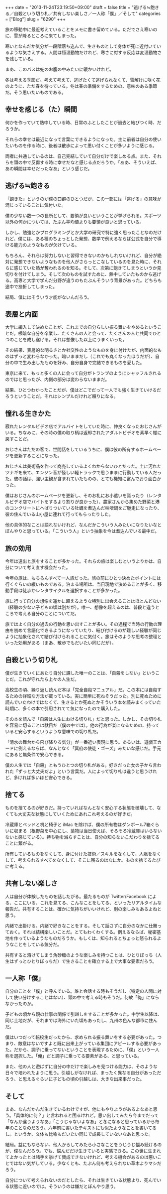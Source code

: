 +++
date = "2013-11-24T23:19:50+09:00"
draft = false
title = "逃げる≒飽きる／自殺という切り札／共有しない楽しさ／一人称「僕」／そして"
categories = ["Blog"]
slug = "6290"
+++

旅の移動中に最近考えていることをメモに書き留めている。ただでさえ寒いのに、雪が降るところに来てしまった。

寒いとなんだか気分が一段階落ち込んで、生きものとして身体が死に近付いているような気さえする。人間は恒温動物だけれど、寒さに対する反応は変温動物さを残している。

まあ、このバスは蛇のお腹の中みたいに暖かいけれど。

冬は考える季節だ。考えて考えて、逃げたくて逃げられなくて、雪解けに咲く花のように、ただ春を待っている。冬は春の準備をするための、意味のある季節だ。そう思いたいものである。

<h2>幸せを感じる（た）瞬間</h2>

何かを作っていて熱中している時、日常のふとしたことが過去と結びつく時、だろうか。

それらの幸せは最近になって言葉にできるようになった。主に前者は自分の使いたいものを作る時に、後者は散歩によって思い付くことが多いように感じる。

両者に共通しているのは、自己完結していて自分だけで楽しめる点。また、それらを頭の中で反芻する時に幸せだなと感じる点だろうか。「ああ、そういえば、あの瞬間は幸せだったなあ」という感じだ。

<h2>逃げる≒飽きる</h2>

「飽きた」というのが僕の口癖のひとつだが、この一部には「逃げる」の意味が混じっていることに気付いた。

僕の少ない数一つの長所として、要領が良いということが挙げられる。スポーツ以外の何かについては、たぶん平均値よりも要領が良いと思っている。

しかし、勉強とかプログラミングとか大学の研究で特に強く思ったことなのだけれど、僕には、ある種のちょっとした発想、数学で例えるならば公式を自分で導ける能力のようなものが欠けている。

もちろん、それらは努力しないと習得できないのかもしれないけれど、自分が絶対に発想できないようなものを他人がさらっとこなしているのを見た時に、それらに感じていた熱が奪われるのを知る。そして、次第に飽きてしまうというか見切りを付けてしまう。そして次のものを試すために、熱中していたものから逃げる。高専と大学で学んだ分野が違うのもたぶんそういう背景があった。どちらも途中で挫折してしまった。

結局、僕にはそういう才能がないんだろう。

<h2>表層と内面</h2>

大学に編入して決めたことが、これまでの自分らしい振る舞いをやめるということだ。根暗な自分を卒業し、たくさんの人と会って、たくさんの人と共同でひとつのことを成し遂げる。それは想像した以上にうまくいった。

その結果、表層的な明るさとか社交性のようなものを身に付けたが、内面的なものはずっと変わらなかった。暗いままだし（これでも丸くなったほうだが）、自分の中で生み出したものを好み、自分自身で完結できるものを愛した。

東京に来て、もっと多くの人に会って自分がトランプのようにシャッフルされるのではと思ったが、内側の部分は変わらないままだ。

結果、ひとつわかったことだが、僕はどこでだって一人でも強く生きていけるだろうということだ。それはシンプルだけれど頼りになる。

<h2>憧れる生きかた</h2>

寂れたレンタルビデオ店でアルバイトをしていた時に、仲良くなったおじさんがいる。ちなみに、その時の僕の取り柄は返却されたアダルトビデオを素早く棚に戻すことだ。

おじさんはただの客で、世間話をしているうちに、僕は彼の所有するホームページを更新することになった。

おじさんは美術品を作って商売しているよくわからないひとだった。土に汚れたツナギを来て、エンジン音が怪しい軽トラックで思うままに行動している人だった。彼の話は、強い主観が含まれていたものの、とても機知に富んでおり面白かった。

僕はおじさんのホームページを更新し、そのお礼にお小遣いを貰ったり（レンタルビデオ店でバイトをするより割りが良かった）、農家さんから集めた野菜と港のコンクリートにへばりついている牡蠣を煮込んだ味噌鍋をご馳走になったり、彼の住んでいる山小屋に連れて行ってもらったりした。

他の具体的なことは語れないけれど、なんだかこういう人みたいになりたいなとぼんやりと思っている。「こういう人」という抽象を今は煮込んでいる最中だ。

<h2>旅の効用</h2>

今年は遠出と旅をすることが多かった。それらの旅は楽しむというよりかは、自分について考え直す機会だった。

今年の旅は、もちろんすべて一人旅だった。旅の前にひとつ決めたポイントには行くぐらいの緩いものである。泊まる場所は、当日現地で決めることが多く、移動手段は徒歩かレンタサイクルを選択することが多かった。

旅に行って自分の想像を遥かに超えるような特別に出会えることはほとんどない（経験の少ない子どもの頃は別だが）。唯一、想像を超えるのは、普段と違うところで考える自分のことについてだ。

旅ではよく自分の過去の行動を思い出すことが多い。その過程で当時の行動の理由を初めて言語化できるようになっていたり、結び付けるのが難しい経験が同じように抽象化されて結び付けられることに気付く。旅はそのような思考の整理といった効用がある（まあ、散歩でもだいたい同じだが）。

<h2>自殺という切り札</h2>

僕が生きていくにあたり自分に課した唯一のことは、「自殺をしない」ということだ。これが守れたら上々の人生だ。

高校生の頃、繰り返し読んだ本は「完全自殺マニュアル」だ。この本には自殺するための詳細な方法が載っている。実に簡単に死ねそうだった。別に死ぬために読んでいたわけではなくて、生きるとか死ぬとかそういう本を読みまくっていた時期に、多くの本で引用されてて気になったので購入した。

その本を読んで「自殺は人生における切り札」だと思った。しかし、その切り札を容易に切ることは駄目だ（僕の中では）。他の行為が楽になるための、持っていると安心するというような意味での切り札だ。

「清水の舞台から飛び降りる気分」が一番近い表現に思う。あるいは、遊戯王カードに例えるならば、なんとなく「冥府の使徒・ゴーズ」みたいな感じだ。手元にあると無条件で安心できる。

僕の人生では「自殺」ともうひとつの切り札がある。好きだった女の子から言われた「ずっと大丈夫だよ」という言葉だ。人によって切り札は違うと思うけれど、多ければ多いほど安心できる。

<h2>捨てる</h2>

ものを捨てるのが好きだ。持っていればなんとなく安心する状態を破壊して、なくても大丈夫な状態にしていくためにあれこれ考えるのが好きだ。

冷蔵庫とベッドと机と椅子と iMac を除けば、僕の所有物はダンボール7箱ぐらいに収まる（根野菜を中心にし、葉物は当日使えば、そろそろ冷蔵庫はいらないないと感じている）。持ち物を減らすことは、自分の知らないこだわりを捨てることに繋がる。

所有しているものをなくして、身に付けた技術／スキルをなくして、人脈をなくして、考えられるすべてをなくして、そこに残るのはなにか。ものを捨てるたびに考える。

<h2>共有しない楽しさ</h2>

人は自分が体験したものを話したがる。最たるものが Twitter/Facebook による、ここにいる、これを見てる、こんなことをしてる、といったリアルタイムな報告だ。共有することは、確かに気持ちがいいけれど、別の楽しみもあるよねと思う。

内緒で出掛ける。内緒で好きなことをする。そして話さずに自分のなかに仕舞っておく。それは結構楽しいことだ。とてもわくわくする。例えるならば、秘密基地を作っているようなものだろうか。もしくは、知られるとちょっと怒られるようなことをしている気分だ。

共有すると溶けてしまう角砂糖のような楽しみを持つことは、ひとりぼっち（人生はずっとひとりぼっちだ）で生きることを確立する上で大事な要素だろう。

<h2>一人称「僕」</h2>

自分のことを「僕」と呼んでいる。誰と会話する時もそうだし（特定の人間に対して使い分けすることはない）、頭の中で考える時もそうだ。何故「俺」にならなかったのか。

子どもの頃から親の仕事の関係で引越しをすることが多かった。中学生以降は、同じ土地だが、それまでは海外にいた頃もあったし、九州の色んな都市に住んだ。

僕はいつだって転校生だったから、求められる振る舞いをする必要があった。つまり、敵意はないですよと既に出来上がっている集団にアピールする必要があった。だから、調子に乗ってないということを表現するために、「僕」という一人称を選択した。「俺」だと調子に乗ってる要素がある、と思っている。

また、他の人と遊ばずに自分の中だけで楽しみを見つける能力は、そのような日々で培われたように思う。引越しがなければ、まったく異なる自分があっただろう、と思えるぐらいに子どもの頃の引越しは、大きな出来事だった。

<h2>そして</h2>

まあ、なんだかんだ生きているわけですが、他にもやりようがあるよなあと思う。「具体的に何？」と言われると困るけれど。思い出してみたら今までだって「なんか違うようなあ」「こうじゃないよなあ」と冬になると思っているから毎年のことなのだろう。六年前に書いたテキストにも似たようなことを書いてるし。というか、文体も比喩もだいたい同じで成長していないなあと思った。

結局。益にもならない、他人からしてみたら小さなことをうじうじ悩み続けるのが、僕なんだろう。でも、悩んだだけ生きていると実感できる。この世に生まれてよかったとは諸手を挙げて賛成できないけれど、考える機会があるのは悪いことではない気がしている。少なくとも、たぶん何も考えられない草木よりマシだろう。

自分について考えられないのだとしたら、それは生きている状態より、死んでいる状態に近いのでは。そういうのは嫌だとぼんやり思う。
